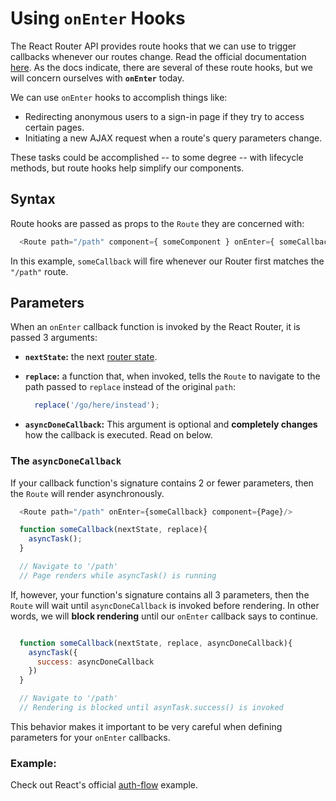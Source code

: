 # Using `onEnter` Hooks

The React Router API provides route hooks that we can use to trigger callbacks 
whenever our routes change. Read the official documentation [here][documentation]. 
As the docs indicate, there are several of these route hooks, but we will concern ourselves with **`onEnter`** today.

We can use `onEnter` hooks to accomplish things like:
  * Redirecting anonymous users to a sign-in page if they try to access certain 
  pages.
  * Initiating a new AJAX request when a route's query parameters change.

These tasks could be accomplished -- to some degree -- with lifecycle methods, but route hooks help simplify our components.

## Syntax

Route hooks are passed as props to the `Route` they are concerned with: 

```javascript
  <Route path="/path" component={ someComponent } onEnter={ someCallback } />
```

In this example, `someCallback` will fire whenever our Router first matches the `"/path"` route.

## Parameters

When an `onEnter` callback function is invoked by the React Router, it is passed 3 arguments:
  * **`nextState`:** the next [router state][router-state].
  * **`replace`:** a function that, when invoked, tells the `Route` to navigate 
  to the path passed to `replace` instead of the original `path`:

    ```javascript
      replace('/go/here/instead');
    ```
  * **`asyncDoneCallback`:** This argument is optional and **completely changes** how the callback is executed. Read on below.

### The `asyncDoneCallback`

If your callback function's signature contains 2 or fewer parameters, then the `Route` will render asynchronously.

  ```javascript
    <Route path="/path" onEnter={someCallback} component={Page}/>

    function someCallback(nextState, replace){
      asyncTask();
    }

    // Navigate to '/path'
    // Page renders while asyncTask() is running
  ```

If, however, your function's signature contains all 3 parameters, then the
`Route` will wait until `asyncDoneCallback` is invoked before rendering. In
other words, we will **block rendering** until our `onEnter` callback says to
continue.

  ```javascript

    function someCallback(nextState, replace, asyncDoneCallback){
      asyncTask({
        success: asyncDoneCallback
      })
    }

    // Navigate to '/path'
    // Rendering is blocked until asynTask.success() is invoked
  ```

This behavior makes it important to be very careful when defining parameters 
for your `onEnter` callbacks.

### Example:

Check out React's official [auth-flow][auth-flow] example.

[auth-flow]: https://github.com/reactjs/react-router/tree/efac1a8ff4c26d6b7379adf2ab903f1892276362/examples/auth-flow

[documentation]: https://github.com/reactjs/react-router/blob/master/docs/API.md#onenternextstate-replace-callback

[router-state]: https://github.com/reactjs/react-router/blob/master/docs/Glossary.md#routerstate
